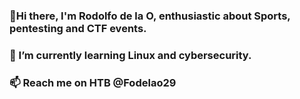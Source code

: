 ### 👋Hi there, I'm Rodolfo de la O, enthusiastic about Sports, pentesting and CTF events. 
### 🌱 I’m currently learning Linux and cybersecurity.
### 📫 Reach me on HTB @Fodelao29

<!--
**fodelao29/fodelao29** is a ✨ _special_ ✨ repository because its `README.md` (this file) appears on your GitHub profile.

Here are some ideas to get you started:

- 🔭 I’m currently working on ...
- 🌱 I’m currently learning ...
- 👯 I’m looking to collaborate on ...
- 🤔 I’m looking for help with ...
- 💬 Ask me about ...
- 📫 How to reach me: ...
- 😄 Pronouns: ...
- ⚡ Fun fact: ...
